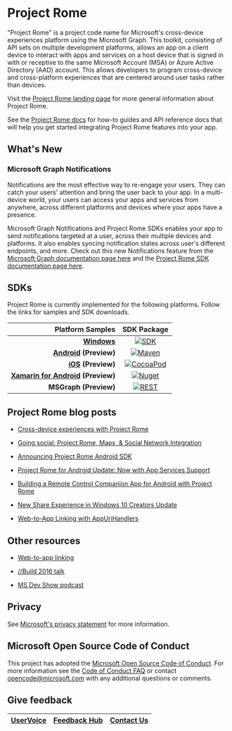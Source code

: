 # Project Rome

"Project Rome" is a project code name for Microsoft's cross-device experiences platform using the Microsoft Graph. This toolkit, consisting of API sets on multiple development platforms, allows an app on a client device to interact with apps and services on a host device that is signed in with or receptive to the same Microsoft Account (MSA) or Azure Active Directory (AAD) account. This allows developers to program cross-device and cross-platform experiences that are centered around user tasks rather than devices.

Visit the [Project Rome landing page](https://developer.microsoft.com/en-us/windows/project-rome) for more general information about Project Rome.

See the [Project Rome docs](https://docs.microsoft.com/windows/project-rome/) for how-to guides and API reference docs that will help you get started integrating Project Rome features into your app.

## What's New

### Microsoft Graph Notifications
Notifications are the most effective way to re-engage your users. They can catch your users' attention and bring the user back to your app. In a multi-device world, your users can access your apps and services from anywhere, across different platforms and devices where your apps have a presence. 

Microsoft Graph Notifications and Project Rome SDKs enables your app to send notifications targeted at a user, across their multiple devices and platforms. It also enables syncing notification states across user's different endpoints, and more. Check out this new Notifications feature from the [Microsoft Graph documentation page here](https://developer.microsoft.com/en-us/graph/docs/concepts/notifications-concept-overview) and the [Project Rome SDK documentation page here](https://docs.microsoft.com/en-us/windows/project-rome/). 

## SDKs

Project Rome is currently implemented for the following platforms. Follow the links for samples and SDK downloads.

[windows-sdk]:             https://developer.microsoft.com/en-us/windows/downloads
[windows-sdk-badge]:       https://img.shields.io/badge/sdk-April%202018%20Update-brightgreen.svg
[windows-sample]:          https://github.com/Microsoft/Windows-universal-samples/tree/master/Samples/RemoteSystems
[windows-docs]:            https://docs.microsoft.com/en-us/windows/uwp/launch-resume/connected-apps-and-devices

[xamarin-sdk]:             https://www.nuget.org/packages/Microsoft.ConnectedDevices.Xamarin.Droid
[xamarin-sdk-badge]:       https://img.shields.io/nuget/v/Microsoft.ConnectedDevices.Xamarin.Droid.svg
[xamarin-sample]:          https://github.com/Microsoft/project-rome/tree/0.8.1/Xamarin/samples

[ios-sdk]:                 https://cocoapods.org/pods/ProjectRomeSdk
[ios-sdk-badge]:           https://img.shields.io/cocoapods/v/ProjectRomeSdk.svg
[ios-sample]:              iOS/samples 
[ios-docs]:                https://docs.microsoft.com/windows/project-rome/ios

[android-sdk]:             https://bintray.com/projectrome/maven/com.microsoft.connecteddevices:connecteddevices-sdk/_latestVersion
[android-sdk-badge]:       https://api.bintray.com/packages/projectrome/maven/com.microsoft.connecteddevices%3Aconnecteddevices-sdk/images/download.svg
[android-sample]:          Android/samples
[android-docs]:            https://github.com/MicrosoftDocs/project-rome/tree/GH-docs/project-rome-docs/Android

[graph-sdk]:               https://developer.microsoft.com/graph/docs/api-reference/beta/resources/project_rome_overview
[graph-sdk-badge]:         https://img.shields.io/badge/REST-Beta-orange.svg
[graph-sample]:            https://developer.microsoft.com/graph/docs/api-reference/beta/resources/project_rome_overview
[graph-docs]:              MSGraph/

|  Platform Samples                       |           SDK Package                           | 
| --------------------------------------: | :---------------------------------------------: | 
| **[Windows][windows-sample]**           |  [![SDK][windows-sdk-badge]][windows-sdk]       | 
| **[Android][android-sample] (Preview)** | [![Maven][android-sdk-badge]][android-sdk]      | 
| **[iOS][ios-sample] (Preview)**         |     [![CocoaPod][ios-sdk-badge]][ios-sdk]       | 
| **[Xamarin for Android][xamarin-sample] (Preview)** |[![Nuget][xamarin-sdk-badge]][xamarin-sdk]       | 
| **MSGraph (Preview)**   |[![REST][graph-sdk-badge]][graph-sdk]            |

## Project Rome blog posts
* [Cross-device experiences with Project Rome](https://blogs.windows.com/buildingapps/2016/10/11/cross-device-experience-with-project-rome/#iQTseFlAMJRopU9k.97)

* [Going social: Project Rome, Maps, & Social Network Integration](https://blogs.windows.com/buildingapps/2016/10/27/going-social-project-rome-maps-social-network-integration-app-dev-on-xbox-series/#SCfoEZ1q8c1yBMei.97)

* [Announcing Project Rome Android SDK](https://blogs.windows.com/buildingapps/2017/02/08/announcing-project-rome-android-sdk/#obDkvwkXOGa3tcTx.97)

* [Project Rome for Android Update: Now with App Services Support](https://blogs.windows.com/buildingapps/2017/03/23/project-rome-android-update-now-app-services-support/#DBm1Ic4JX8vXv2h0.97)

* [Building a Remote Control Companion App for Android with Project Rome](https://blog.xamarin.com/building-remote-control-companion-app-android-project-rome/)

* [New Share Experience in Windows 10 Creators Update](https://blogs.windows.com/buildingapps/2017/04/06/new-share-experience-windows-10-creators-update/#OGskrWcLLlrCTCSH.97)

* [Web-to-App Linking with AppUriHandlers](https://blogs.windows.com/buildingapps/2016/10/14/web-to-app-linking-with-appurihandlers/#fIh7USaxBYS8JqfT.97)

## Other resources

* [Web-to-app linking](https://docs.microsoft.com/en-us/windows/uwp/launch-resume/web-to-app-linking)

* [//Build 2016 talk](https://channel9.msdn.com/Events/Build/2016/B831)

* [MS Dev Show podcast](http://msdevshow.com/2016/11/project-rome-with-shawn-henry/)


## Privacy
See [Microsoft's privacy statement](https://privacy.microsoft.com/en-us/privacystatement/) for more information. 

## Microsoft Open Source Code of Conduct
This project has adopted the [Microsoft Open Source Code of Conduct](https://opensource.microsoft.com/codeofconduct/).
For more information see the [Code of Conduct FAQ](https://opensource.microsoft.com/codeofconduct/faq/) or contact [opencode@microsoft.com](mailto:opencode@microsoft.com) with any additional questions or comments.

## Give feedback

|[UserVoice](https://wpdev.uservoice.com/forums/110705-universal-windows-platform/category/183208-connected-apps-and-devices-project-rome)|[Feedback Hub](https://support.microsoft.com/en-us/help/4021566/windows-10-send-feedback-to-microsoft-with-feedback-hub-app)|[Contact Us](mailto:projectrometeam@microsoft.com)|
|-----|-----|-----|